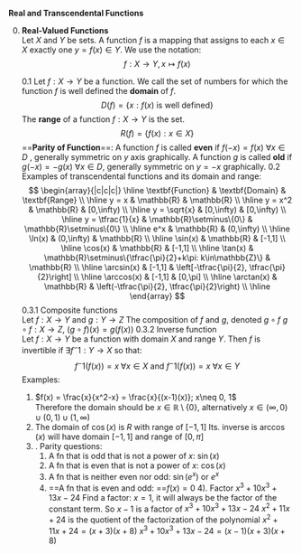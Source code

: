 **Real and Transcendental Functions**   

0. **Real-Valued Functions**  
	Let $X$ and $Y$ be sets. A function $f$ is a mapping that assigns to each $x\in X$ exactly one $y=f(x) \in Y$. We use the notation:  
	$$f:X\to Y,    x\mapsto f(x) $$
	
	0.1 
		Let $f:X\to Y$ be a function. We call the set of numbers for which the function $f$ is well defined the **domain** of $f$.  
		$$D(f) = \{x:f(x) \text{ is well defined\} }$$
		The **range** of a function $f:X\to Y$ is the set. 
		$$R(f) = \{f(x): x \in X\} $$
		==**Parity of Function**==:
			A function $f$ is called **even** if $f(-x)=f(x)   \text{ }  \forall  x\in D$ , generally symmetric on $y$ axis graphically. 
			A function $g$ is called **old** if $g(-x) = -g(x) \text{ } \forall x\in D$, generally symmetric on $y=-x$ graphically. 
	0.2  
		Examples of transcendental functions and its domain and range:  
		 $$
\begin{array}{|c|c|c|}
\hline
\textbf{Function} & \textbf{Domain} & \textbf{Range} \\
\hline
y = x & \mathbb{R} & \mathbb{R} \\
\hline
y = x^2 & \mathbb{R} & [0,\infty) \\
\hline
y = \sqrt{x} & [0,\infty) & [0,\infty) \\
\hline
y = \tfrac{1}{x} & \mathbb{R}\setminus\{0\} & \mathbb{R}\setminus\{0\} \\
\hline
e^x & \mathbb{R} & (0,\infty) \\
\hline
\ln(x) & (0,\infty) & \mathbb{R} \\
\hline
\sin(x) & \mathbb{R} & [-1,1] \\
\hline
\cos(x) & \mathbb{R} & [-1,1] \\
\hline
\tan(x) & \mathbb{R}\setminus\{\tfrac{\pi}{2}+k\pi: k\in\mathbb{Z}\} & \mathbb{R} \\
\hline
\arcsin(x) & [-1,1] & \left[-\tfrac{\pi}{2}, \tfrac{\pi}{2}\right] \\
\hline
\arccos(x) & [-1,1] & [0,\pi] \\
\hline
\arctan(x) & \mathbb{R} & \left(-\tfrac{\pi}{2}, \tfrac{\pi}{2}\right) \\
\hline
\end{array}
$$
	0.3.1
		Composite functions  
		Let $f:X\to Y$ and $g:Y\to Z$
		The composition of $f$ and $g$, denoted $g \circ f$ 
		$g \circ f: X\to Z$, $(g \circ f)(x) = g(f(x))$ 
	0.3.2
		Inverse function  
		Let $f:X\to Y$ be a function with domain $X$ and range $Y$. Then $f$ is invertible if $\exists f^-1: Y\to X$ so that:   
		$$f^-1(f(x)) = x  \;  \forall x \in X \text{ and } f^-1(f(x)) = x\;  \forall x\in Y $$
	Examples:
	1) $f(x) = \frac{x}{x^2-x} = \frac{x}{(x-1)(x)}; x\neq 0, 1$   
		Therefore the domain should be $x\in \mathbb{R} \setminus \{0\}$, alternatively $x \in (\infty, 0) \cup (0, 1)\cup (1, \infty)$   
	2) The domain of $\cos(x)$ is $R$ with range of $[-1, 1]$
		Its. inverse is $\arccos(x)$ will have domain $[-1, 1]$ and range of $[0, \pi]$ 
	3) . Parity questions:
		1) A fn that is odd that is not a power of $x$: $\sin(x)$ 
		2) A fn that is even that is not a power of $x$: $\cos(x)$
		3) A fn that is neither even nor odd: $\sin(e^x)$ or $e^x$ 
		4) ==A fn that is even and odd: ==$f(x)= 0$ 
	4). Factor $x^3+10x^3+13x-24$
		Find a factor: $x=1$, it will always be the factor of the constant term. 
		So $x-1$ is a factor of $x^3+10x^3+13x-24$
		$x^2+11x+24$ is the quotient of the factorization of the polynomial
		$x^2+11x+24 = (x+3)(x+8)$
		$x^3+10x^3+13x-24 = (x-1)(x+3)(x+8)$   

